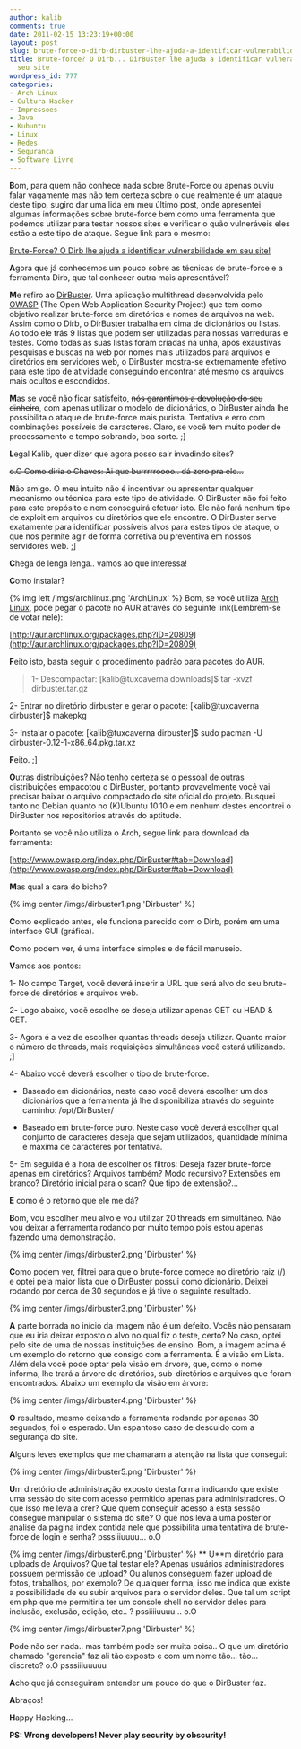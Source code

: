 ```yaml
---
author: kalib
comments: true
date: 2011-02-15 13:23:19+00:00
layout: post
slug: brute-force-o-dirb-dirbuster-lhe-ajuda-a-identificar-vulnerabilidades-em-seu-site
title: Brute-force? O Dirb... DirBuster lhe ajuda a identificar vulnerabilidades em
  seu site
wordpress_id: 777
categories:
- Arch Linux
- Cultura Hacker
- Impressoes
- Java
- Kubuntu
- Linux
- Redes
- Seguranca
- Software Livre
---
```


**B**om, para quem não conhece nada sobre Brute-Force ou apenas ouviu falar vagamente mas não tem certeza sobre o que realmente é um ataque deste tipo, sugiro dar uma lida em meu último post, onde apresentei algumas informações sobre brute-force bem como uma ferramenta que podemos utilizar para testar nossos sites e verificar o quão vulneráveis eles estão a este tipo de ataque. Segue link para o mesmo:

[Brute-Force? O Dirb lhe ajuda a identificar vulnerabilidade em seu site!](http://marcelocavalcante.net/portal/2011/01/31/brute-force-o-dirb-lhe-ajuda-a-identificar-vulnerabilidades-em-seu-site/)

**A**gora que já conhecemos um pouco sobre as técnicas de brute-force e a ferramenta Dirb, que tal conhecer outra mais apresentável?

**M**e refiro ao [DirBuster](http://www.owasp.org/index.php/DirBuster). Uma aplicação multithread desenvolvida pelo [OWASP](http://www.owasp.org/) (The Open Web Application Security Project) que tem como objetivo realizar brute-force em diretórios e nomes de arquivos na web. Assim como o Dirb, o DirBuster trabalha em cima de dicionários ou listas. Ao todo ele trás 9 listas que podem ser utilizadas para nossas varreduras e testes. Como todas as suas listas foram criadas na unha, após exaustívas pesquisas e buscas na web por nomes mais utilizados para arquivos e diretórios em servidores web, o DirBuster mostra-se extremamente efetivo para este tipo de atividade conseguindo encontrar até mesmo os arquivos mais ocultos e escondidos.

**M**as se você não ficar satisfeito, <del>nós garantimos a devolução do seu dinheiro</del>, com apenas utilizar o modelo de dicionários, o DirBuster ainda lhe possibilita o ataque de brute-force mais purista. Tentativa e erro com combinações possíveis de caracteres. Claro, se você tem muito poder de processamento e tempo sobrando, boa sorte. ;]

**L**egal Kalib, quer dizer que agora posso sair invadindo sites?

<del>o.O Como diria o Chaves: Ai que burrrrroooo.. dá zero pra ele...</del>

**N**ão amigo. O meu intuito não é incentivar ou apresentar qualquer mecanismo ou técnica para este tipo de atividade. O DirBuster não foi feito para este propósito e nem conseguirá efetuar isto. Ele não fará nenhum tipo de exploit em arquivos ou diretórios que ele encontre. O DirBuster serve exatamente para identificar possíveis alvos para estes tipos de ataque, o que nos permite agir de forma corretiva ou preventiva em nossos servidores web. ;]

**C**hega de lenga lenga.. vamos ao que interessa!

**C**omo instalar?

{% img left /imgs/archlinux.png 'ArchLinux' %}
Bom, se você utiliza [Arch Linux](http://archlinux.org), pode pegar o pacote no AUR através do seguinte link(Lembrem-se de votar nele):

[http://aur.archlinux.org/packages.php?ID=20809](http://aur.archlinux.org/packages.php?ID=20809)

**F**eito isto, basta seguir o procedimento padrão para pacotes do AUR.


> 1- Descompactar: [kalib@tuxcaverna downloads]$ tar -xvzf dirbuster.tar.gz

2- Entrar no diretório dirbuster e gerar o pacote: [kalib@tuxcaverna dirbuster]$ makepkg

3- Instalar o pacote: [kalib@tuxcaverna dirbuster]$ sudo pacman -U dirbuster-0.12-1-x86_64.pkg.tar.xz


**F**eito. ;]

**O**utras distribuições? Não tenho certeza se o pessoal de outras distribuições empacotou o DirBuster, portanto provavelmente você vai precisar baixar o arquivo compactado do site oficial do projeto. Busquei tanto no Debian quanto no (K)Ubuntu 10.10 e em nenhum destes encontrei o DirBuster nos repositórios através do aptitude.

**P**ortanto se você não utiliza o Arch, segue link para download da ferramenta:

[http://www.owasp.org/index.php/DirBuster#tab=Download](http://www.owasp.org/index.php/DirBuster#tab=Download)

**M**as qual a cara do bicho?





{% img center /imgs/dirbuster1.png 'Dirbuster' %}


**C**omo explicado antes, ele funciona parecido com o Dirb, porém em uma interface GUI (gráfica).

**C**omo podem ver, é uma interface simples e de fácil manuseio.

**V**amos aos pontos:

1- No campo Target, você deverá inserir a URL que será alvo do seu brute-force de diretórios e arquivos web.

2- Logo abaixo, vocẽ escolhe se deseja utilizar apenas GET ou HEAD & GET.

3- Agora é a vez de escolher quantas threads deseja utilizar. Quanto maior o número de threads, mais requisições simultâneas você estará utilizando. ;]

4- Abaixo você deverá escolher o tipo de brute-force.

* Baseado em dicionários, neste caso você deverá escolher um dos dicionários que a ferramenta já lhe disponibiliza através do seguinte caminho: /opt/DirBuster/

* Baseado em brute-force puro. Neste caso você deverá escolher qual conjunto de caracteres deseja que sejam utilizados, quantidade mínima e máxima de caracteres por tentativa.

5- Em seguida é a hora de escolher os filtros: Deseja fazer brute-force apenas em diretórios? Arquivos também? Modo recursivo? Extensões em branco? Diretório inicial para o scan? Que tipo de extensão?...

**E** como é o retorno que ele me dá?

**B**om, vou escolher meu alvo e vou utilizar 20 threads em simultâneo. Não vou deixar a ferramenta rodando por muito tempo pois estou apenas fazendo uma demonstração.


{% img center /imgs/dirbuster2.png 'Dirbuster' %}


**C**omo podem ver, filtrei para que o brute-force comece no diretório raiz (/) e optei pela maior lista que o DirBuster possui como dicionário. Deixei rodando por cerca de 30 segundos e já tive o seguinte resultado.


{% img center /imgs/dirbuster3.png 'Dirbuster' %}


**A** parte borrada no início da imagem não é um defeito. Vocês não pensaram que eu iria deixar exposto o alvo no qual fiz o teste, certo? No caso, optei pelo site de uma de nossas instituições de ensino. Bom, a imagem acima é um exemplo do retorno que consigo com a ferramenta. É a visão em Lista. Além dela você pode optar pela visão em árvore, que, como o nome informa, lhe trará a árvore de diretórios, sub-diretórios e arquivos que foram encontrados. Abaixo um exemplo da visão em árvore:


{% img center /imgs/dirbuster4.png 'Dirbuster' %}


**O** resultado, mesmo deixando a ferramenta rodando por apenas 30 segundos, foi o esperado. Um espantoso caso de descuido com a segurança do site.

**A**lguns leves exemplos que me chamaram a atenção na lista que consegui:


{% img center /imgs/dirbuster5.png 'Dirbuster' %}


**U**m diretório de administração exposto desta forma indicando que existe uma sessão do site com acesso permitido apenas para administradores. O que isso me leva a crer? Que quem conseguir acesso a esta sessão consegue manipular o sistema do site? O que nos leva a uma posterior análise da página index contida nele que possibilita uma tentativa de brute-force de login e senha? psssiiiuuuu... o.O

{% img center /imgs/dirbuster6.png 'Dirbuster' %}
** U**m diretório para uploads de Arquivos? Que tal testar ele? Apenas usuários administradores possuem permissão de upload? Ou alunos conseguem fazer upload de fotos, trabalhos, por exemplo? De qualquer forma, isso me indica que existe a possibilidade de eu subir arquivos para o servidor deles. Que tal um script em php que me permitiria ter um console shell no servidor deles para inclusão, exclusão, edição, etc.. ? pssiiiiuuuu... o.O

{% img center /imgs/dirbuster7.png 'Dirbuster' %}

**P**ode não ser nada.. mas também pode ser muita coisa.. O que um diretório chamado "gerencia" faz ali tão exposto e com um nome tão... tão... discreto? o.O psssiiiuuuuu

**A**cho que já conseguiram entender um pouco do que o DirBuster faz.

**A**braços!

**H**appy Hacking...

**PS: Wrong developers! Never play security by obscurity!**